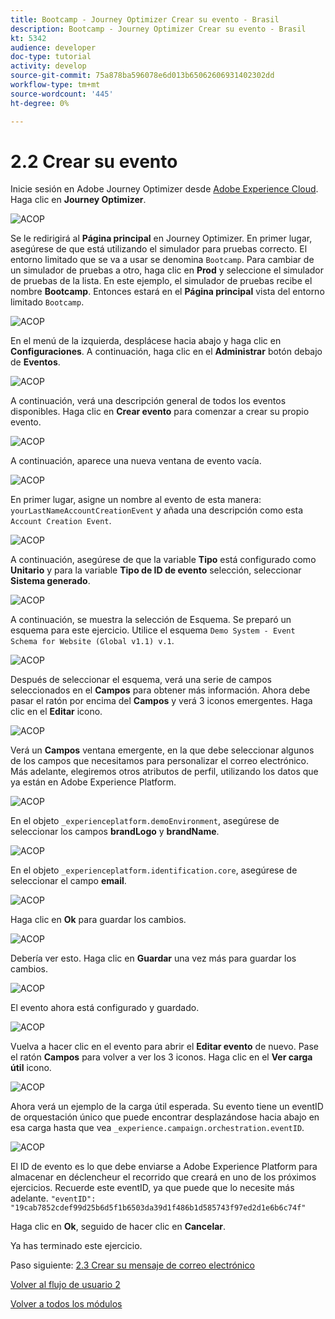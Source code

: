 ```yaml
---
title: Bootcamp - Journey Optimizer Crear su evento - Brasil
description: Bootcamp - Journey Optimizer Crear su evento - Brasil
kt: 5342
audience: developer
doc-type: tutorial
activity: develop
source-git-commit: 75a878ba596078e6d013b65062606931402302dd
workflow-type: tm+mt
source-wordcount: '445'
ht-degree: 0%

---
```


# 2.2 Crear su evento

Inicie sesión en Adobe Journey Optimizer desde [Adobe Experience Cloud](https://experience.adobe.com). Haga clic en **Journey Optimizer**.

![ACOP](./images/acophome.png)

Se le redirigirá al **Página principal**  en Journey Optimizer. En primer lugar, asegúrese de que está utilizando el simulador para pruebas correcto. El entorno limitado que se va a usar se denomina `Bootcamp`. Para cambiar de un simulador de pruebas a otro, haga clic en **Prod** y seleccione el simulador de pruebas de la lista. En este ejemplo, el simulador de pruebas recibe el nombre **Bootcamp**. Entonces estará en el **Página principal** vista del entorno limitado `Bootcamp`.

![ACOP](./images/acoptriglp.png)

En el menú de la izquierda, desplácese hacia abajo y haga clic en **Configuraciones**. A continuación, haga clic en el **Administrar** botón debajo de **Eventos**.

![ACOP](./images/acopmenu.png)

A continuación, verá una descripción general de todos los eventos disponibles. Haga clic en **Crear evento** para comenzar a crear su propio evento.

![ACOP](./images/emptyevent.png)

A continuación, aparece una nueva ventana de evento vacía.

![ACOP](./images/emptyevent1.png)

En primer lugar, asigne un nombre al evento de esta manera: `yourLastNameAccountCreationEvent` y añada una descripción como esta `Account Creation Event`.

![ACOP](./images/eventdescription.png)

A continuación, asegúrese de que la variable **Tipo** está configurado como **Unitario** y para la variable **Tipo de ID de evento** selección, seleccionar **Sistema generado**.

![ACOP](./images/eventidtype.png)

A continuación, se muestra la selección de Esquema. Se preparó un esquema para este ejercicio. Utilice el esquema `Demo System - Event Schema for Website (Global v1.1) v.1`.

![ACOP](./images/eventschema.png)

Después de seleccionar el esquema, verá una serie de campos seleccionados en el **Campos** para obtener más información. Ahora debe pasar el ratón por encima del **Campos** y verá 3 iconos emergentes. Haga clic en el **Editar** icono.

![ACOP](./images/eventpayload.png)

Verá un **Campos** ventana emergente, en la que debe seleccionar algunos de los campos que necesitamos para personalizar el correo electrónico.  Más adelante, elegiremos otros atributos de perfil, utilizando los datos que ya están en Adobe Experience Platform.

![ACOP](./images/eventfields.png)

En el objeto `_experienceplatform.demoEnvironment`, asegúrese de seleccionar los campos **brandLogo** y **brandName**.

![ACOP](./images/eventpayloadbr.png)

En el objeto `_experienceplatform.identification.core`, asegúrese de seleccionar el campo **email**.

![ACOP](./images/eventpayloadbrid.png)

Haga clic en **Ok** para guardar los cambios.

![ACOP](./images/saveok.png)

Debería ver esto. Haga clic en **Guardar** una vez más para guardar los cambios.

![ACOP](./images/eventsave.png)

El evento ahora está configurado y guardado.

![ACOP](./images/eventdone.png)

Vuelva a hacer clic en el evento para abrir el **Editar evento** de nuevo. Pase el ratón **Campos** para volver a ver los 3 iconos. Haga clic en el **Ver carga útil** icono.

![ACOP](./images/viewevent.png)

Ahora verá un ejemplo de la carga útil esperada.
Su evento tiene un eventID de orquestación único que puede encontrar desplazándose hacia abajo en esa carga hasta que vea `_experience.campaign.orchestration.eventID`.

![ACOP](./images/payloadeventID.png)

El ID de evento es lo que debe enviarse a Adobe Experience Platform para almacenar en déclencheur el recorrido que creará en uno de los próximos ejercicios. Recuerde este eventID, ya que puede que lo necesite más adelante.
`"eventID": "19cab7852cdef99d25b6d5f1b6503da39d1f486b1d585743f97ed2d1e6b6c74f"`

Haga clic en **Ok**, seguido de hacer clic en **Cancelar**.

Ya has terminado este ejercicio.

Paso siguiente: [2.3 Crear su mensaje de correo electrónico](./ex3.md)

[Volver al flujo de usuario 2](./uc2.md)

[Volver a todos los módulos](../../overview.md)
